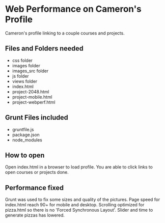 # Web Performance on Cameron's Profile
Cameron's profile linking to a couple courses and projects.

## Files and Folders needed
* css folder
* images folder
* images_src folder
* js folder
* views folder
* index.html
* project-2048.html
* project-mobile.html
* project-webperf.html

## Grunt Files included
* gruntfile.js
* package.json
* node_modules

## How to open
Open index.html in a browser to load profile.  You are able to click links to open courses or projects done. 

## Performance fixed
Grunt was used to fix some sizes and quality of the pictures. Page speed for index.html reach 90+ for mobile and desktop.  Scrolling optimized for pizza.html so there is no 'Forced Synchronous Layout'. Slider and time to generate pizzas has lowered. 
